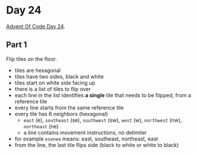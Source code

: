# Day 24

[Advent Of Code Day 24](https://adventofcode.com/2020/day/24).

## Part 1

Flip tiles on the floor.

* tiles are hexagonal
* tiles have two sides, black and white
* tiles start on white side facing up
* there is a list of tiles to flip over
* each line in the list identifies **a single** tile that needs to be flipped, from a reference tile
* every line starts from the same reference tile
* every tile has 6 neighbors (hexagonal)
  * `east` (e), `southeast` (se), `southwest` (sw), `west` (w), `northwest` (nw), `northeast` (ne)
  * a line contains movement instructions, no delimiter
* for example `esenee` means: east, southeast, northeast, east
* from the line, the last tile flips side (black to white or white to black)
